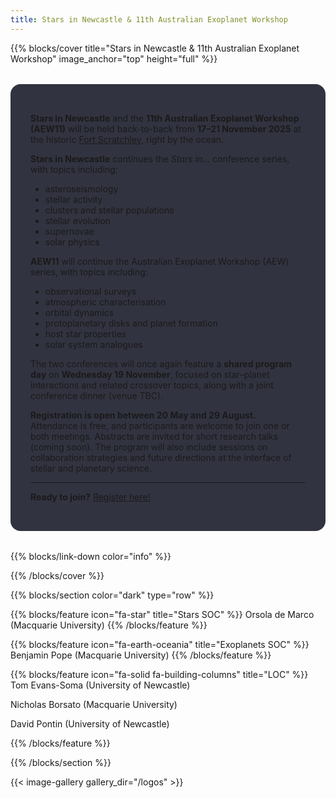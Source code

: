 ```yaml
---
title: Stars in Newcastle & 11th Australian Exoplanet Workshop
---
```


{{% blocks/cover title="Stars in Newcastle & 11th Australian Exoplanet Workshop" image_anchor="top" height="full" %}}

<div style="max-width:800px; margin:2rem auto; background-color: rgba(1, 2, 18, 0.8); padding: 2rem; border-radius: 1rem; text-align: left;">

**Stars in Newcastle** and the **11th Australian Exoplanet Workshop (AEW11)** will be held back-to-back from **17–21 November 2025** at the historic [Fort Scratchley](https://fortscratchley.org.au/), right by the ocean.

**Stars in Newcastle** continues the *Stars in...* conference series, with topics including:

- asteroseismology  
- stellar activity  
- clusters and stellar populations  
- stellar evolution  
- supernovae  
- solar physics  

**AEW11** will continue the Australian Exoplanet Workshop (AEW) series, with topics including:

- observational surveys  
- atmospheric characterisation  
- orbital dynamics  
- protoplanetary disks and planet formation  
- host star properties  
- solar system analogues  

The two conferences will once again feature a **shared program day** on **Wednesday 19 November**, focused on star–planet interactions and related crossover topics, along with a joint conference dinner (venue TBC).

**Registration is open between 20 May and 29 August.**  
Attendance is free, and participants are welcome to join one or both meetings. Abstracts are invited for short research talks (coming soon). The program will also include sessions on collaboration strategies and future directions at the interface of stellar and planetary science.

---

**Ready to join?** [Register here!](https://exoplanets.au/registration/)

</div>

{{% blocks/link-down color="info" %}}

{{% /blocks/cover %}}

{{% blocks/section color="dark" type="row" %}}

{{% blocks/feature icon="fa-star" title="Stars SOC" %}} Orsola de Marco (Macquarie University)
{{% /blocks/feature %}}

{{% blocks/feature icon="fa-earth-oceania" title="Exoplanets SOC" %}} Benjamin Pope (Macquarie University)
{{% /blocks/feature %}}

{{% blocks/feature icon="fa-solid fa-building-columns" title="LOC" %}}  
Tom Evans-Soma (University of Newcastle)  

Nicholas Borsato (Macquarie University)  

David Pontin (University of Newcastle)  

{{% /blocks/feature %}}

{{% /blocks/section %}}

{{< image-gallery gallery_dir="/logos" >}}

